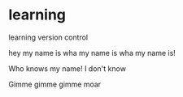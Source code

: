 # learning
learning version control

hey my name is wha my name is wha my name is!

Who knows my name! I don't know

Gimme gimme gimme moar